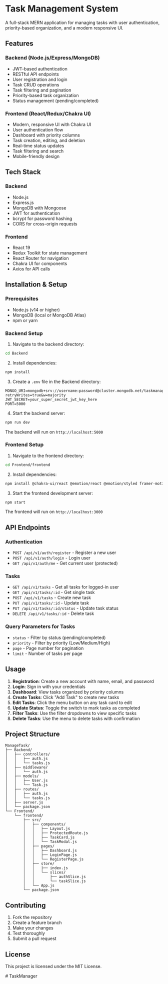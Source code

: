 # Task Management System

A full-stack MERN application for managing tasks with user authentication, priority-based organization, and a modern responsive UI.

## Features

### Backend (Node.js/Express/MongoDB)
- JWT-based authentication
- RESTful API endpoints
- User registration and login
- Task CRUD operations
- Task filtering and pagination
- Priority-based task organization
- Status management (pending/completed)

### Frontend (React/Redux/Chakra UI)
- Modern, responsive UI with Chakra UI
- User authentication flow
- Dashboard with priority columns
- Task creation, editing, and deletion
- Real-time status updates
- Task filtering and search
- Mobile-friendly design

## Tech Stack

### Backend
- Node.js
- Express.js
- MongoDB with Mongoose
- JWT for authentication
- bcrypt for password hashing
- CORS for cross-origin requests

### Frontend
- React 19
- Redux Toolkit for state management
- React Router for navigation
- Chakra UI for components
- Axios for API calls

## Installation & Setup

### Prerequisites
- Node.js (v14 or higher)
- MongoDB (local or MongoDB Atlas)
- npm or yarn

### Backend Setup

1. Navigate to the backend directory:
```bash
cd Backend
```

2. Install dependencies:
```bash
npm install
```

3. Create a `.env` file in the Backend directory:
```env
MONGO_URI=mongodb+srv://username:password@cluster.mongodb.net/taskmanager?retryWrites=true&w=majority
JWT_SECRET=your_super_secret_jwt_key_here
PORT=5000
```

4. Start the backend server:
```bash
npm run dev
```

The backend will run on `http://localhost:5000`

### Frontend Setup

1. Navigate to the frontend directory:
```bash
cd Frontend/frontend
```

2. Install dependencies:
```bash
npm install @chakra-ui/react @emotion/react @emotion/styled framer-motion react-router-dom @reduxjs/toolkit react-redux axios
```

3. Start the frontend development server:
```bash
npm start
```

The frontend will run on `http://localhost:3000`

## API Endpoints

### Authentication
- `POST /api/v1/auth/register` - Register a new user
- `POST /api/v1/auth/login` - Login user
- `GET /api/v1/auth/me` - Get current user (protected)

### Tasks
- `GET /api/v1/tasks` - Get all tasks for logged-in user
- `GET /api/v1/tasks/:id` - Get single task
- `POST /api/v1/tasks` - Create new task
- `PUT /api/v1/tasks/:id` - Update task
- `PUT /api/v1/tasks/:id/status` - Update task status
- `DELETE /api/v1/tasks/:id` - Delete task

### Query Parameters for Tasks
- `status` - Filter by status (pending/completed)
- `priority` - Filter by priority (Low/Medium/High)
- `page` - Page number for pagination
- `limit` - Number of tasks per page

## Usage

1. **Registration**: Create a new account with name, email, and password
2. **Login**: Sign in with your credentials
3. **Dashboard**: View tasks organized by priority columns
4. **Create Tasks**: Click "Add Task" to create new tasks
5. **Edit Tasks**: Click the menu button on any task card to edit
6. **Update Status**: Toggle the switch to mark tasks as completed
7. **Filter Tasks**: Use the filter dropdowns to view specific tasks
8. **Delete Tasks**: Use the menu to delete tasks with confirmation

## Project Structure

```
ManageTask/
├── Backend/
│   ├── controllers/
│   │   ├── auth.js
│   │   └── tasks.js
│   ├── middleware/
│   │   └── auth.js
│   ├── models/
│   │   ├── User.js
│   │   └── Task.js
│   ├── routes/
│   │   ├── auth.js
│   │   └── tasks.js
│   ├── server.js
│   └── package.json
└── Frontend/
    └── frontend/
        ├── src/
        │   ├── components/
        │   │   ├── Layout.js
        │   │   ├── ProtectedRoute.js
        │   │   ├── TaskCard.js
        │   │   └── TaskModal.js
        │   ├── pages/
        │   │   ├── Dashboard.js
        │   │   ├── LoginPage.js
        │   │   └── RegisterPage.js
        │   ├── store/
        │   │   ├── index.js
        │   │   └── slices/
        │   │       ├── authSlice.js
        │   │       └── taskSlice.js
        │   └── App.js
        └── package.json
```

## Contributing

1. Fork the repository
2. Create a feature branch
3. Make your changes
4. Test thoroughly
5. Submit a pull request

## License

This project is licensed under the MIT License.


#   T a s k M a n a g e r  
 